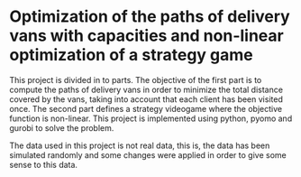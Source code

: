 # Optimization of the paths of delivery vans with capacities and non-linear optimization of a strategy game
This project is divided in to parts. The objective of the first part is to compute the paths of delivery vans in order to minimize the total distance covered by the vans, taking into account that each client has been visited once. The second part defines a strategy videogame where the objective function is non-linear. This project is implemented using python, pyomo and gurobi to solve the problem.

The data used in this project is not real data, this is, the data has been simulated randomly and some changes were applied in order to give some sense to this data.
